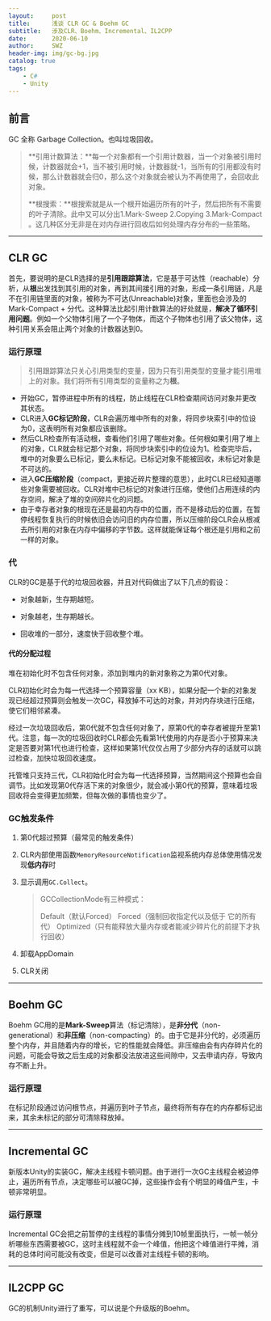 ```yaml
---
layout:     post
title:      浅谈 CLR GC & Boehm GC
subtitle:   涉及CLR、Boehm、Incremental、IL2CPP
date:       2020-06-10
author:     SWZ
header-img: img/gc-bg.jpg
catalog: true
tags:
    - C#
    - Unity
---
```


## 前言

GC 全称 Garbage Collection。也叫垃圾回收。

> **引用计数算法：**每一个对象都有一个引用计数器，当一个对象被引用时候，计数器就会+1，当不被引用时候，计数器就-1，当所有的引用都没有时候，那么计数器就会归0，那么这个对象就会被认为不再使用了，会回收此对象。
>
> **根搜索：**根搜索就是从一个根开始遍历所有的叶子，然后把所有不需要的叶子清除。此中又可以分出1.Mark-Sweep 2.Copying 3.Mark-Compact 。这几种区分无非是在对内存进行回收后如何处理内存分布的一些策略。

---

## CLR GC

首先，要说明的是CLR选择的是**引用跟踪算法**，它是基于可达性（reachable）分析，从**根**出发找到其引用的对象，再到其间接引用的对象，形成一条引用链，凡是不在引用链里面的对象，被称为不可达(Unreachable)对象，里面也会涉及的Mark-Compact + 分代。这种算法比起引用计数算法的好处就是，**解决了循环引用问题**。例如一个父物体引用了一个子物体，而这个子物体也引用了该父物体，这种引用关系会阻止两个对象的计数器达到0。

### 运行原理

> 引用跟踪算法只关心引用类型的变量，因为只有引用类型的变量才能引用堆上的对象。我们将所有引用类型的变量称之为**根**。

* 开始GC，暂停进程中所有的线程，防止线程在CLR检查期间访问对象并更改其状态。
* CLR进入**GC标记阶段**，CLR会遍历堆中所有的对象，将同步块索引中的位设为0，这表明所有对象都应该删除。
* 然后CLR检查所有活动根，查看他们引用了哪些对象。任何根如果引用了堆上的对象，CLR就会标记那个对象，将同步块索引中的位设为1。检查完毕后，堆中的对象要么已标记，要么未标记。已标记对象不能被回收，未标记对象是不可达的。
* 进入**GC压缩阶段**（compact，更接近碎片整理的意思），此时CLR已经知道哪些对象需要被回收。CLR对堆中已标记的对象进行压缩，使他们占用连续的内存空间，解决了堆的空间碎片化的问题。
* 由于幸存者对象的根现在还是最初内存中的位置，而不是移动后的位置，在暂停线程恢复执行的时候依旧会访问旧的内存位置，所以压缩阶段CLR会从根减去所引用的对象在内存中偏移的字节数。这样就能保证每个根还是引用和之前一样的对象。

### 代

CLR的GC是基于代的垃圾回收器，并且对代码做出了以下几点的假设：

* 对象越新，生存期越短。

* 对象越老，生存期越长。

* 回收堆的一部分，速度快于回收整个堆。

#### 代的分配过程

堆在初始化时不包含任何对象，添加到堆内的新对象称之为第0代对象。

CLR初始化时会为每一代选择一个预算容量（xx KB），如果分配一个新的对象发现已经超过预算则会触发一次GC，释放掉不可达的对象，并对内存块进行压缩，使它们相邻紧凑。

经过一次垃圾回收后，第0代就不包含任何对象了，原第0代的幸存者被提升至第1代。注意，每一次的垃圾回收时CLR都会先看第1代使用的内存是否小于预算来决定是否要对第1代也进行检查，这样如果第1代仅仅占用了少部分内存的话就可以跳过检查，加快垃圾回收速度。

托管堆只支持三代，CLR初始化时会为每一代选择预算，当然期间这个预算也会自调节。比如发现第0代存活下来的对象很少，就会减小第0代的预算，意味着垃圾回收将会变得更加频繁，但每次做的事情也变少了。

### GC触发条件

1. 第0代超过预算（最常见的触发条件）
2. CLR内部使用函数`MemoryResourceNotification`监视系统内存总体使用情况发现**低内存**时
3. 显示调用`GC.Collect`。

   > GCCollectionMode有三种模式：
   >
   > Default（默认Forced）
   > Forced（强制回收指定代以及低于 它的所有代）
   > Optimized（只有能释放大量内存或者能减少碎片化的前提下才执行回收）
4. 卸载AppDomain
5. CLR关闭

---

## Boehm GC

Boehm GC用的是**Mark-Sweep**算法（标记清除），是**非分代**（non-generational）和**非压缩**（non-compacting）的。由于它是非分代的，必须遍历整个内存，并且随着内存的增长，它的性能就会降低。非压缩由会有内存碎片化的问题，可能会导致之后生成的对象都没法放进这些间隙中，又去申请内存，导致内存不断上升。

### 运行原理

在标记阶段通过访问根节点，并遍历到叶子节点，最终将所有存在的内存都标记出来，其余未标记的部分可清除释放掉。

---

## Incremental GC

新版本Unity的实装GC，解决主线程卡顿问题。由于进行一次GC主线程会被迫停止，遍历所有节点，决定哪些可以被GC掉，这些操作会有个明显的峰值产生，卡顿非常明显。

### 运行原理

Incremental GC会把之前暂停的主线程的事情分摊到10帧里面执行，一帧一帧分析哪些东西需要被GC，这时主线程就不会一个峰值，他把这个峰值进行平摊，消耗的总体时间可能没有改变，但是可以改善对主线程卡顿的影响。

---

## IL2CPP GC

GC的机制Unity进行了重写，可以说是个升级版的Boehm。
